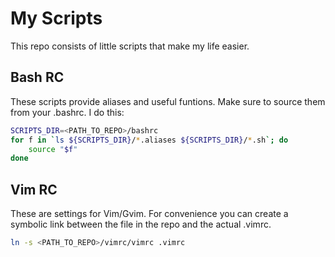 # My Scripts

This repo consists of little scripts that make my life easier.

## Bash RC

These scripts provide aliases and useful funtions. Make sure to source them from your .bashrc. I do this:

```bash
SCRIPTS_DIR=<PATH_TO_REPO>/bashrc
for f in `ls ${SCRIPTS_DIR}/*.aliases ${SCRIPTS_DIR}/*.sh`; do
	source "$f"
done

```



## Vim RC

These are settings for Vim/Gvim. For convenience you can create a symbolic link between the file in the repo and the actual .vimrc.

``` bash
ln -s <PATH_TO_REPO>/vimrc/vimrc .vimrc
```

